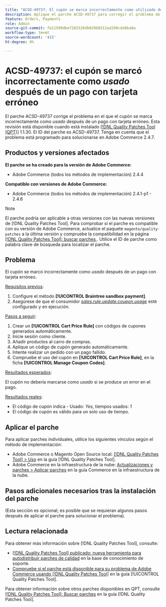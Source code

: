 ```yaml
---
title: "ACSD-49737: El cupón se marca incorrectamente como utilizado después de un pago con tarjeta fallido"
description: Aplique el parche ACSD-49737 para corregir el problema de Adobe Commerce en el que el cupón se marca incorrectamente como utilizado después de un pago con tarjeta fallido.
feature: Orders, Payments
role: Admin
source-git-commit: fe11599dbef283326db029b0312ad290cde0ba0a
workflow-type: tm+mt
source-wordcount: '415'
ht-degree: 0%

---
```


# ACSD-49737: el cupón se marcó incorrectamente como *usado* después de un pago con tarjeta erróneo

El parche ACSD-49737 corrige el problema en el que el cupón se marca incorrectamente como *usado* después de un pago con tarjeta erróneo. Esta revisión está disponible cuando está instalado [[!DNL Quality Patches Tool (QPT)]](https://experienceleague.adobe.com/en/docs/commerce-knowledge-base/kb/announcements/commerce-announcements/magento-quality-patches-released-new-tool-to-self-serve-quality-patches) 1.1.30. El ID del parche es ACSD-49737. Tenga en cuenta que el problema está programado para solucionarse en Adobe Commerce 2.4.7.

## Productos y versiones afectados

**El parche se ha creado para la versión de Adobe Commerce:**

* Adobe Commerce (todos los métodos de implementación) 2.4.4

**Compatible con versiones de Adobe Commerce:**

* Adobe Commerce (todos los métodos de implementación) 2.4.1-p1 - 2.4.6

>[!NOTE]
>
>El parche podría ser aplicable a otras versiones con las nuevas versiones de [!DNL Quality Patches Tool]. Para comprobar si el parche es compatible con su versión de Adobe Commerce, actualice el paquete `magento/quality-patches` a la última versión y compruebe la compatibilidad en la página [[!DNL Quality Patches Tool]: buscar parches ](https://experienceleague.adobe.com/tools/commerce-quality-patches/index.html). Utilice el ID de parche como palabra clave de búsqueda para localizar el parche.

## Problema

El cupón se marcó incorrectamente como *usado* después de un pago con tarjeta erróneo.

<u>Requisitos previos</u>:

1. Configure el método **[!UICONTROL Braintree sandbox payment]**.
1. Asegúrese de que el consumidor [*sales.rule.update.coupon.usage*](https://experienceleague.adobe.com/docs/commerce-operations/configuration-guide/message-queues/consumers.html?lang=en) esté configurado y en ejecución.

<u>Pasos a seguir</u>:

1. Crear un **[!UICONTROL Cart Price Rule]** con códigos de cupones generados automáticamente.
1. Inicie sesión como cliente.
1. Añadir productos al carro de compras.
1. Aplique un código de cupón generado automáticamente.
1. Intente realizar un pedido con un pago fallido.
1. Compruebe el uso del cupón en **[!UICONTROL Cart Price Rule]**, en la ficha **[!UICONTROL Manage Coupon Codes]**.

<u>Resultados esperados</u>:

El cupón no debería marcarse como *usado* si se produce un error en el pago.

<u>Resultados reales</u>:

* El código de cupón indica - Usado: *Yes*, tiempos usados: *1*
* El código de cupón es válido para un solo uso de tiempo.

## Aplicar el parche

Para aplicar parches individuales, utilice los siguientes vínculos según el método de implementación:

* Adobe Commerce o Magento Open Source local: [[!DNL Quality Patches Tool] > Uso](/help/tools/quality-patches-tool/usage.md) en la guía [!DNL Quality Patches Tool].
* Adobe Commerce en la infraestructura de la nube: [Actualizaciones y parches > Aplicar parches](https://experienceleague.adobe.com/docs/commerce-cloud-service/user-guide/develop/upgrade/apply-patches.html) en la guía Commerce en la infraestructura de la nube.

## Pasos adicionales necesarios tras la instalación del parche

(Esta sección es opcional; es posible que se requieran algunos pasos después de aplicar el parche para solucionar el problema). 

## Lectura relacionada

Para obtener más información sobre [!DNL Quality Patches Tool], consulte:

* [[!DNL Quality Patches Tool] publicado: nueva herramienta para autodistribuir parches de calidad](https://experienceleague.adobe.com/en/docs/commerce-knowledge-base/kb/announcements/commerce-announcements/magento-quality-patches-released-new-tool-to-self-serve-quality-patches) en la base de conocimiento de soporte.
* [Compruebe si el parche está disponible para su problema de Adobe Commerce usando [!DNL Quality Patches Tool]](/help/tools/quality-patches-tool/patches-available-in-qpt/check-patch-for-magento-issue-with-magento-quality-patches.md) en la guía [!UICONTROL Quality Patches Tool].


Para obtener información sobre otros parches disponibles en QPT, consulte [[!DNL Quality Patches Tool]: Buscar parches](https://experienceleague.adobe.com/tools/commerce-quality-patches/index.html) en la guía [!DNL Quality Patches Tool].
